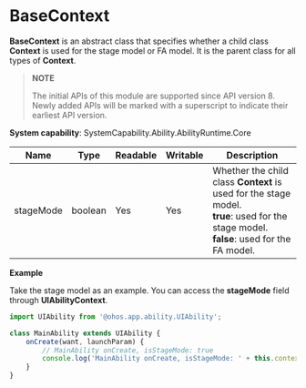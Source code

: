 # BaseContext

**BaseContext** is an abstract class that specifies whether a child class **Context** is used for the stage model or FA model. It is the parent class for all types of **Context**.

> **NOTE**
>
> The initial APIs of this module are supported since API version 8. Newly added APIs will be marked with a superscript to indicate their earliest API version.

**System capability**: SystemCapability.Ability.AbilityRuntime.Core

| Name      | Type  | Readable  | Writable  | Description     |
| -------- | ------ | ---- | ---- | ------- |
| stageMode | boolean | Yes   | Yes   | Whether the child class **Context** is used for the stage model.<br>**true**: used for the stage model.<br>**false**: used for the FA model.|

**Example**

Take the stage model as an example. You can access the **stageMode** field through **UIAbilityContext**.

```ts
import UIAbility from '@ohos.app.ability.UIAbility';

class MainAbility extends UIAbility {
    onCreate(want, launchParam) {
        // MainAbility onCreate, isStageMode: true
        console.log('MainAbility onCreate, isStageMode: ' + this.context.stageMode);
    }
}
```
